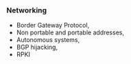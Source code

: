 ### Networking
- Border Gateway Protocol, 
- Non portable and portable addresses, 
- Autonomous systems, 
- BGP hijacking, 
- RPKI 
